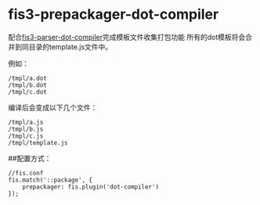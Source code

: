 # fis3-prepackager-dot-compiler
配合[fis3-parser-dot-compiler](https://github.com/coooold/fis3-parser-dot-compiler)完成模板文件收集打包功能
所有的dot模板将会合并到同目录的template.js文件中。

例如：

	/tmpl/a.dot
	/tmpl/b.dot
	/tmpl/c.dot

编译后会变成以下几个文件：


	/tmpl/a.js
	/tmpl/b.js
	/tmpl/c.js
	/tmpl/template.js

##配置方式：

	//fis.conf
	fis.match('::package', {
		prepackager: fis.plugin('dot-compiler')
	});


